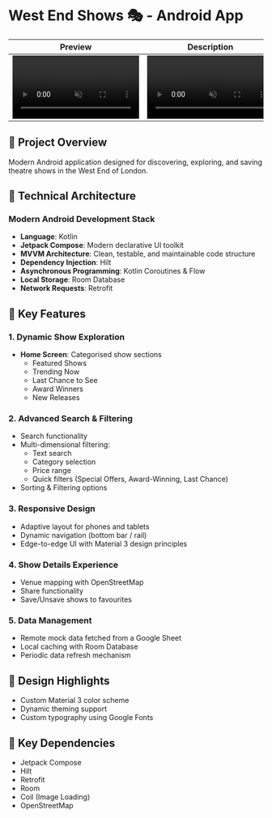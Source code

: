 # West End Shows 🎭 - Android App

| Preview | Description |
|---------|-------------|
| <video src="https://github.com/user-attachments/assets/a24b2e19-b094-4438-bd9f-6b8e455bf4c5" controls="controls" muted="muted" width="250"></video> | <video src="https://github.com/user-attachments/assets/6d1c4fc3-f2f5-4f3b-a9ed-0992875c028e" controls="controls" muted="muted" width="250"></video> |

## 🌟 Project Overview

Modern Android application designed for discovering, exploring, and saving theatre shows in the West End of London.

## 🚀 Technical Architecture

### Modern Android Development Stack
- **Language**: Kotlin
- **Jetpack Compose**: Modern declarative UI toolkit
- **MVVM Architecture**: Clean, testable, and maintainable code structure
- **Dependency Injection**: Hilt
- **Asynchronous Programming**: Kotlin Coroutines & Flow
- **Local Storage**: Room Database
- **Network Requests**: Retrofit

## 🔑 Key Features

### 1. Dynamic Show Exploration
- **Home Screen**: Categorised show sections
  - Featured Shows
  - Trending Now
  - Last Chance to See
  - Award Winners
  - New Releases

### 2. Advanced Search & Filtering
- Search functionality
- Multi-dimensional filtering:
  - Text search
  - Category selection
  - Price range
  - Quick filters (Special Offers, Award-Winning, Last Chance)
- Sorting & Filtering options

### 3. Responsive Design
- Adaptive layout for phones and tablets
- Dynamic navigation (bottom bar / rail)
- Edge-to-edge UI with Material 3 design principles

### 4. Show Details Experience
- Venue mapping with OpenStreetMap
- Share functionality
- Save/Unsave shows to favourites

### 5. Data Management
- Remote mock data fetched from a Google Sheet
- Local caching with Room Database
- Periodic data refresh mechanism

## 🎨 Design Highlights

- Custom Material 3 color scheme
- Dynamic theming support
- Custom typography using Google Fonts

## 🔌 Key Dependencies
- Jetpack Compose
- Hilt
- Retrofit
- Room
- Coil (Image Loading)
- OpenStreetMap
